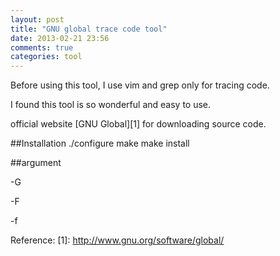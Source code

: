 ```yaml
---
layout: post
title: "GNU global trace code tool"
date: 2013-02-21 23:56
comments: true
categories: tool
---
```


Before using this tool, I use vim and grep only for tracing code.

I found this tool is so wonderful and easy to use. 

official website [GNU Global][1] for downloading source code.

##Installation 
   ./configure
   make
   make install

##argument

-G

-F

-f

Reference: 
[1]: http://www.gnu.org/software/global/
